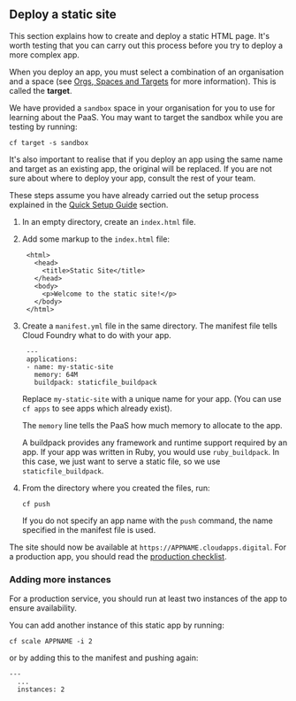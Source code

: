 ## Deploy a static site

This section explains how to create and deploy a static HTML page. It's
worth testing that you can carry out this process before you try to deploy a more complex app.

When you deploy an app, you must select a combination of an organisation and a space (see [Orgs, Spaces and Targets](/#organisations-spaces-amp-targets) for more information). This is called the **target**.

We have provided a ``sandbox`` space in your organisation for you to use for learning about the PaaS. You may want to target the sandbox while you are testing by running:

``cf target -s sandbox``

It's also important to realise that if you deploy an app using the same name and target as an existing app, the original will be replaced. If you are not sure about where to deploy your app, consult the rest of your team.

These steps assume you have already carried out the setup process explained in the [Quick Setup Guide](/#quick-setup-guide) section.

1. In an empty directory, create an `index.html` file.

2. Add some markup to the `index.html` file:


        <html>
          <head>
            <title>Static Site</title>
          </head>
          <body>
            <p>Welcome to the static site!</p>
          </body>
        </html>


3. Create a `manifest.yml` file in the same directory. The manifest file tells
   Cloud Foundry what to do with your app.

        ---
        applications:
        - name: my-static-site
          memory: 64M
          buildpack: staticfile_buildpack

    Replace ``my-static-site`` with a unique name for your app. (You can use ``cf apps`` to see apps which already exist).

    The `memory` line tells the PaaS how much memory to allocate to the app.

    A buildpack provides any framework and runtime support required by an app. If your app was written in Ruby, you would use ``ruby_buildpack``. In this case, we just want to serve a static file, so we use ``staticfile_buildpack``.

4. From the directory where you created the files, run:

    ``
    cf push
    ``

    If you do not specify an app name with the ``push`` command, the name  specified in the manifest file is used.

The site should now be available at `https://APPNAME.cloudapps.digital`. For a production app, you should read the [production checklist](/#production-checklist).


### Adding more instances

For a production service, you should run at least two instances of the app to ensure availability.

You can add another instance of this static app by running:

``cf scale APPNAME -i 2``

or by adding this to the manifest and pushing again:

```
---
  ...
  instances: 2
```
